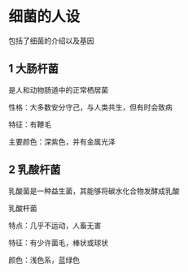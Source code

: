 # 细菌的人设

包括了细菌的介绍以及基因

## 1  大肠杆菌
是人和动物肠道中的正常栖居菌

性格：大多数安分守己，与人类共生，但有时会致病

特征：有鞭毛

主要颜色：深紫色，并有金属光泽

## 2  乳酸杆菌
乳酸菌是一种益生菌，其能够将碳水化合物发酵成乳酸

乳酸杆菌

特点：几乎不运动，人畜无害

特征：有少许菌毛，棒状或球状

颜色：浅色系，蓝绿色
